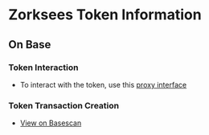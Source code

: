 # Zorksees Token Information

## On Base

### Token Interaction
- To interact with the token, use this [proxy interface](https://basescan.org/address/0x8d2de8d2f73F1F4cAB472AC9A881C9b123C79627#writeProxyContract)

### Token Transaction Creation
- [View on Basescan](https://basescan.org/tx/0x189023725f13130579113d9a7452714781bc6c3b3005f8ffe74d4cb4e330e4f1)
